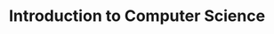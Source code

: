 ---
title: "Introduction to Computer Science"
type: "Teaching Assistant"
venue: "University of Toronto"
semester: "Fall 2023"
courseurl: "https://www.cs.toronto.edu/~david/courses/csc148h5/"
--- 